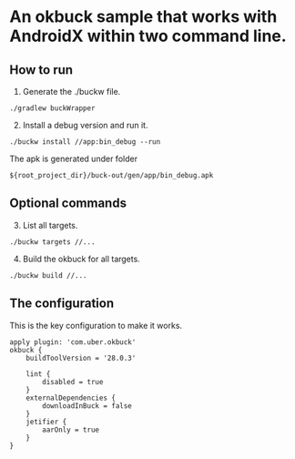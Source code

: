 # An okbuck sample that works with AndroidX within two command line.



## How to run
1. Generate the ./buckw file.

```
./gradlew buckWrapper
```

2. Install a debug version and run it.

 ```
./buckw install //app:bin_debug --run
 ```
 
 The apk is generated under folder
 
 ```
 ${root_project_dir}/buck-out/gen/app/bin_debug.apk
 ```

## Optional commands

3. List all targets.

 ```
./buckw targets //...
 ```

4. Build the okbuck for all targets.

 ```
./buckw build //...
 ```



## The configuration

This is the key configuration to make it works.

```
apply plugin: 'com.uber.okbuck'
okbuck {
    buildToolVersion = '28.0.3'

    lint {
        disabled = true
    }
    externalDependencies {
        downloadInBuck = false
    }
    jetifier {
        aarOnly = true
    }
}

```